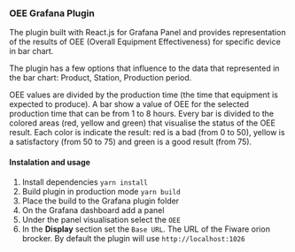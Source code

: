 ### OEE Grafana Plugin
The plugin built with React.js for Grafana Panel and provides representation of the  results of OEE (Overall Equipment Effectiveness) for specific device in bar chart.

The plugin has a few options that influence to the data that represented in the bar chart: Product, Station, Production period.

OEE values are divided by the production time (the time that equipment is expected to produce). A bar show a value of OEE for the selected production time that can be from 1 to 8 hours. Every bar is divided to the colored areas (red, yellow and green) that visualise the status of the OEE result. Each color is indicate the result: red is a bad (from 0 to 50), yellow is a satisfactory (from 50 to 75) and green is a good result (from 75).

#### Instalation and usage
1. Install dependencies
`yarn install`
2. Build plugin in production mode
`yarn build`
3. Place the build to the Grafana plugin folder
4. On the Grafana dashboard add a panel
5. Under the panel visualisation select the `OEE`
6. In the **Display** section set the `Base URL`. The URL of the Fiware orion brocker. By default the plugin will use `http://localhost:1026`
